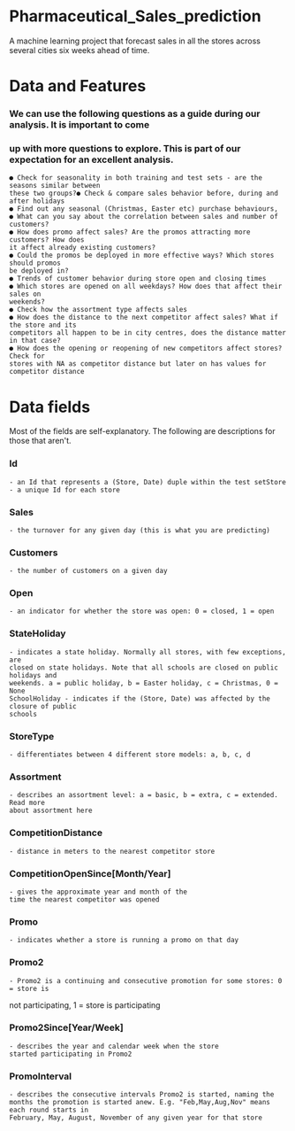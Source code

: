 # Pharmaceutical_Sales_prediction
A machine learning project that forecast sales in all the stores across several cities six weeks ahead of time.

# Data and Features
### We can use the following questions as a guide during our analysis. It is important to come
### up with more questions to explore. This is part of our expectation for an excellent analysis.
    ● Check for seasonality in both training and test sets - are the seasons similar between
    these two groups?● Check & compare sales behavior before, during and after holidays
    ● Find out any seasonal (Christmas, Easter etc) purchase behaviours,
    ● What can you say about the correlation between sales and number of customers?
    ● How does promo affect sales? Are the promos attracting more customers? How does
    it affect already existing customers?
    ● Could the promos be deployed in more effective ways? Which stores should promos
    be deployed in?
    ● Trends of customer behavior during store open and closing times
    ● Which stores are opened on all weekdays? How does that affect their sales on
    weekends?
    ● Check how the assortment type affects sales
    ● How does the distance to the next competitor affect sales? What if the store and its
    competitors all happen to be in city centres, does the distance matter in that case?
    ● How does the opening or reopening of new competitors affect stores? Check for
    stores with NA as competitor distance but later on has values for competitor distance

# Data fields
Most of the fields are self-explanatory. The following are descriptions for those that aren't.
### Id  
    - an Id that represents a (Store, Date) duple within the test setStore - a unique Id for each store
### Sales 
    - the turnover for any given day (this is what you are predicting)
### Customers 
    - the number of customers on a given day
### Open 
    - an indicator for whether the store was open: 0 = closed, 1 = open
### StateHoliday 
    - indicates a state holiday. Normally all stores, with few exceptions, are
    closed on state holidays. Note that all schools are closed on public holidays and
    weekends. a = public holiday, b = Easter holiday, c = Christmas, 0 = None
    SchoolHoliday - indicates if the (Store, Date) was affected by the closure of public
    schools
### StoreType 
    - differentiates between 4 different store models: a, b, c, d
### Assortment 
    - describes an assortment level: a = basic, b = extra, c = extended. Read more
    about assortment here
### CompetitionDistance 
    - distance in meters to the nearest competitor store
### CompetitionOpenSince[Month/Year] 
    - gives the approximate year and month of the
    time the nearest competitor was opened
### Promo 
    - indicates whether a store is running a promo on that day
### Promo2 
    - Promo2 is a continuing and consecutive promotion for some stores: 0 = store is
not participating, 1 = store is participating
### Promo2Since[Year/Week] 
    - describes the year and calendar week when the store
    started participating in Promo2
### PromoInterval 
    - describes the consecutive intervals Promo2 is started, naming the
    months the promotion is started anew. E.g. "Feb,May,Aug,Nov" means each round starts in
    February, May, August, November of any given year for that store
